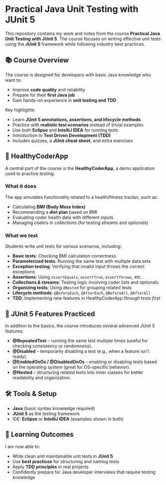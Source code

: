 # Practical Java Unit Testing with JUnit 5

This repository contains my work and notes from the course **Practical Java Unit Testing with JUnit 5**. The course focuses on writing effective unit tests using the **JUnit 5** framework while following industry best practices.

## 📚 Course Overview

The course is designed for developers with basic Java knowledge who want to:

* Improve **code quality** and reliability
* Prepare for their **first Java job**
* Gain hands-on experience in **unit testing and TDD**

Key highlights:

* Learn **JUnit 5 annotations, assertions, and lifecycle methods**
* Practice with **realistic test scenarios** instead of trivial examples
* Use both **Eclipse** and **IntelliJ IDEA** for running tests
* Introduction to **Test Driven Development (TDD)**
* Includes quizzes, a **JUnit cheat sheet**, and extra exercises

## 🏥 HealthyCoderApp

A central part of the course is the **HealthyCoderApp**, a demo application used to practice testing.

### What it does

The app simulates functionality related to a health/fitness tracker, such as:

* Calculating **BMI (Body Mass Index)**
* Recommending a **diet plan** based on BMI
* Evaluating coder health data with different inputs
* Managing coders in collections (for testing streams and optionals)

### What we test

Students write unit tests for various scenarios, including:

* **Basic tests**: Checking BMI calculation correctness
* **Parameterized tests**: Running the same test with multiple data sets
* **Exception testing**: Verifying that invalid input throws the correct exceptions
* **Assertions**: Using `assertEquals`, `assertTrue`, `assertThrows`, etc.
* **Collections & streams**: Testing logic involving coder lists and optionals
* **Organizing tests**: Using `@Nested` for grouping related tests
* **Lifecycle methods**: `@BeforeEach`, `@AfterEach`, `@BeforeAll`, `@AfterAll`
* **TDD**: Implementing new features in HealthyCoderApp *through tests first*

## 🧪 JUnit 5 Features Practiced

In addition to the basics, the course introduces several advanced JUnit 5 features:

* **@RepeatedTest** – running the same test multiple times (useful for checking consistency or randomness).
* **@Disabled** – temporarily disabling a test (e.g., when a feature isn’t ready).
* **@EnabledOnOs / @DisabledOnOs** – enabling or disabling tests based on the operating system (great for OS-specific behavior).
* **@Nested** – structuring related tests into inner classes for better readability and organization.


## 🛠 Tools & Setup

* **Java** (basic syntax knowledge required)
* **JUnit 5** as the testing framework
* IDE: **Eclipse** or **IntelliJ IDEA** (examples shown in both)

## 🎯 Learning Outcomes

I am now able to:
* Write clean and maintainable unit tests in **JUnit 5**
* Use **best practices** for structuring and naming tests
* Apply **TDD principles** in real projects
* Confidently prepare for Java developer interviews that require testing knowledge
